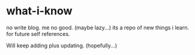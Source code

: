 # what-i-know
no write blog. me no good. (maybe lazy...)
its a repo of new things i learn. for future self references.


Will keep adding plus updating. (hopefully...)

